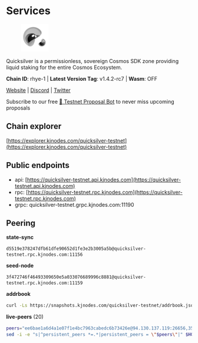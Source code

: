 # Services

<figure><img src="https://raw.githubusercontent.com/kj89/cosmos-images/main/logos/quicksilver.png" alt=""><figcaption></figcaption></figure>

Quicksilver is a permissionless, sovereign Cosmos SDK zone providing liquid staking for the entire Cosmos Ecosystem.

**Chain ID**: rhye-1 | **Latest Version Tag**: v1.4.2-rc7 | **Wasm**: OFF

[Website](https://quicksilver.zone) | [Discord](https://discord.gg/quicksilverprotocol) | [Twitter](https://twitter.com/quicksilverzone)



Subscribe to our free [🤖 Testnet Proposal Bot](https://t.me/kjnodes_testnet_proposal_bot) to never miss upcoming proposals


## Chain explorer
[https://explorer.kjnodes.com/quicksilver-testnet](https://explorer.kjnodes.com/quicksilver-testnet)

## Public endpoints

* api: [https://quicksilver-testnet.api.kjnodes.com](https://quicksilver-testnet.api.kjnodes.com)
* rpc: [https://quicksilver-testnet.rpc.kjnodes.com](https://quicksilver-testnet.rpc.kjnodes.com)
* grpc: quicksilver-testnet.grpc.kjnodes.com:11190

## Peering

**state-sync**

```text
d5519e378247dfb61dfe90652d1fe3e2b3005a5b@quicksilver-testnet.rpc.kjnodes.com:11156
```

**seed-node**

```text
3f472746f46493309650e5a033076689996c8881@quicksilver-testnet.rpc.kjnodes.com:11159
```

**addrbook**
```bash
curl -Ls https://snapshots.kjnodes.com/quicksilver-testnet/addrbook.json > $HOME/.quicksilverd/config/addrbook.json
```

**live-peers** (20)
```bash
peers="ee6bae1a6d4a1e07f1e4bc7963cabedc6b73426e@94.130.137.119:26656,3519e61e653db97f5d1c7f1bec9b0072bca4d5fe@144.76.45.59:16656,ac6068dc650358a0c8f7b774630367ba2c70fa1f@93.190.141.68:21026,1452d484454c0f93ddf3cbf987ce1b9cadd8f23f@65.21.95.180:37656,2a577a2f1a3c9e6fdcf19659af4ecc48f4525274@135.181.215.115:26776,5c2a752c9b1952dbed075c56c600c3a79b58c395@95.214.55.232:27026,8e14e58b054248a04be96e4a40d6359e93b636ac@65.108.65.94:26656,676272662f2bba070a820aacc7ab7cec446526be@65.109.80.176:20656,cd85e8a5ad374c3ee339d6f201a065ae9e911eb4@65.108.226.183:11156,5a3c424c19d9ab694190a7805a2b1a146460d752@65.108.2.27:26656,7142a4a19a87408ea6bcaf8bc2fd0265a5ccc7ad@162.55.245.219:11156,3e484a1e5b0e019f1c227fb1481016161825c395@213.239.215.165:11156,8b486ec6ee6167985f6eed69817f2a04bd70bba9@65.109.61.113:22217,e6bf55bc9f08958b7518bea455423375db78d1ef@65.108.13.176:26656,ba65c74ac5f3c56b450348dea59b4d815220aeca@142.132.151.99:15651,baa0e310137406a4071718c8028b802ce9475f9a@46.4.121.72:11156,4abe3e468eeb3a957d34efec57b01a4add92904e@185.16.39.51:26656,c4489720ba051c79f5bb16ae5d81341b0f248e19@57.128.73.26:30405,d3e80f977fe2ed85029c656e596dbb70b3bd7fee@65.109.95.178:37656,d5519e378247dfb61dfe90652d1fe3e2b3005a5b@65.109.68.190:11156"
sed -i -e "s|^persistent_peers *=.*|persistent_peers = \"$peers\"|" $HOME/.quicksilverd/config/config.toml
```
